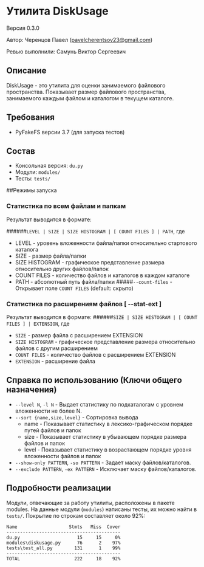 ﻿# Утилита DiskUsage

Версия 0.3.0

Автор: Черенцов Павел (pavelcherentsov23@gmail.com)

Ревью выполнили: Самунь Виктор Сергеевич


## Описание
DiskUsage - это утилита для оценки занимаемого файлового пространства. 
Показывает размер файлового пространства, занимаемого каждым 
файлом и каталогом в текущем каталоге.

## Требования
* PyFakeFS версии 3.7 (для запуска тестов)

## Состав
* Консольная версия: `du.py`
* Модули: `modules/`
* Тесты: `tests/` 

##Режимы запуска
### Статистика по всем файлам и папкам
Результат выводится в формате:

######`LEVEL | SIZE | SIZE HISTOGRAM | [ COUNT FILES ] | PATH`, где 
* LEVEL - уровень вложенности файла/папки относительно стартового каталога
* SIZE - размер файла/папки
* SIZE HISTOGRAM - графическое представление размера относительно других файлов/папок
* COUNT FILES - количество файлов и каталогов в каждом каталоге 
* PATH - абсолютный путь файла/папки
#####`--count-files` - Открывает поле `COUNT FILES` (default: скрыто)
### Статистика по расширениям файлов [ --stat-ext ]
Результат выводится в формате:
######`SIZE | SIZE HISTOGRAM | [ COUNT FILES ] | EXTENSION`, где 
* `SIZE` - размер файла с расширением EXTENSION
* `SIZE HISTOGRAM` - графическое представление размера относительно файлов с другим
расширением
* `COUNT FILES` - количество файлов с расширением EXTENSION
* `EXTENSION` - расширение файла

## Справка по использованию (Ключи общего назначения)
* `--level N`, `-l N` - Выдает статистику по подкаталогам с уровнем вложенности не более N.
* `--sort {name,size,level}` - Сортировка вывода
  * name - Показывает статистику в лексико-графическом порядке путей файлов и папок
  * size - Показывает статистику в убывающем порядке размера файлов и папок
  * level - Показывает статистику в возрастающем порядке уровня вложенности файлов и папок
* `--show-only PATTERN`, `-so PATTERN` - Задает маску файлов/каталогов.
* `--exclude PATTERN`, `-ex PATTERN` - Исключает маску файлов/каталогов.


## Подробности реализации
Модули, отвечающие за работу утилиты, расположены в пакете modules.
На данные модули (`modules`) написаны тесты, их можно найти в `tests/`.
Покрытие по строкам составляет около 92%:

    Name                   Stmts   Miss  Cover
    ------------------------------------------
    du.py                     15     15     0%
    modules\diskusage.py      76      2    97%
    tests\test_all.py        131      1    99%
    ------------------------------------------
    TOTAL                    222     18    92%








